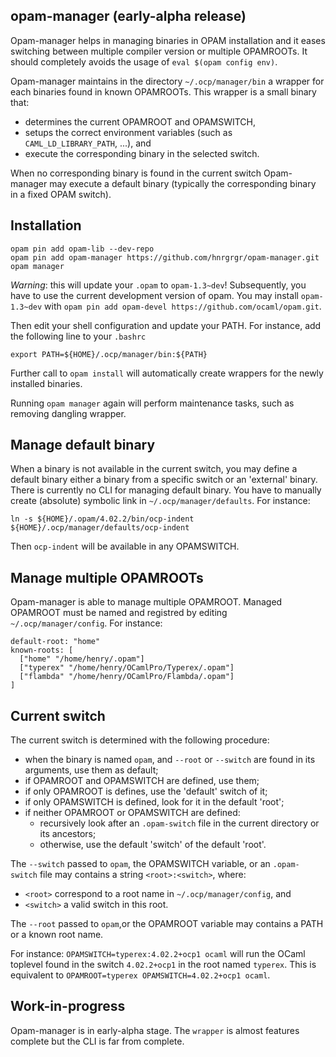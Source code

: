 ## opam-manager (early-alpha release)

Opam-manager helps in managing binaries in OPAM installation and it eases switching between multiple compiler version or multiple OPAMROOTs. It should completely avoids the usage of `eval $(opam config env)`.

Opam-manager maintains in the directory `~/.ocp/manager/bin` a wrapper for each binaries found in known OPAMROOTs. This wrapper is a small binary that:
* determines the current OPAMROOT and OPAMSWITCH,
* setups the correct environment variables (such as `CAML_LD_LIBRARY_PATH`, ...), and
* execute the corresponding binary in the selected switch.

When no corresponding binary is found in the current switch Opam-manager may execute a default binary (typically the corresponding binary in a fixed OPAM switch).

## Installation

```
opam pin add opam-lib --dev-repo 
opam pin add opam-manager https://github.com/hnrgrgr/opam-manager.git
opam manager
```

*Warning*: this will update your `.opam` to `opam-1.3~dev`! Subsequently, you have to use the current development version of opam. You may install `opam-1.3~dev` with `opam pin add opam-devel https://github.com/ocaml/opam.git`.

Then edit your shell configuration and update your PATH. For instance,
add the following line to your `.bashrc`

```
export PATH=${HOME}/.ocp/manager/bin:${PATH}
```

Further call to `opam install` will automatically create wrappers for the newly installed binaries.

Running `opam manager` again will perform maintenance tasks, such as removing dangling wrapper.

## Manage default binary

When a binary is not available in the current switch, you may define a default binary either a binary from a specific switch or an 'external' binary. There is currently no CLI for managing default binary. You have to manually create (absolute) symbolic link in `~/.ocp/manager/defaults`. For instance:

```
ln -s ${HOME}/.opam/4.02.2/bin/ocp-indent ${HOME}/.ocp/manager/defaults/ocp-indent
```

Then `ocp-indent` will be available in any OPAMSWITCH.

## Manage multiple OPAMROOTs

Opam-manager is able to manage multiple OPAMROOT. Managed OPAMROOT must be named and registred by editing `~/.ocp/manager/config`. For instance:

```
default-root: "home"
known-roots: [
  ["home" "/home/henry/.opam"]
  ["typerex" "/home/henry/OCamlPro/Typerex/.opam"]
  ["flambda" "/home/henry/OCamlPro/Flambda/.opam"]
]
```

## Current switch

The current switch is determined with the following procedure:

* when the binary is named `opam`, and `--root` or `--switch` are found in its arguments, use them as default;
* if OPAMROOT and OPAMSWITCH are defined, use them;
* if only OPAMROOT is defines, use the 'default' switch of it;
* if only OPAMSWITCH is defined, look for it in the default 'root';
* if neither OPAMROOT or OPAMSWITCH are defined:
  * recursively look after an `.opam-switch` file in the current directory or its ancestors;
  * otherwise, use the default 'switch' of the default 'root'.

The `--switch` passed to `opam`, the OPAMSWITCH variable, or an `.opam-switch` file may contains a string `<root>:<switch>`, where:
* `<root>` correspond to a root name in `~/.ocp/manager/config`, and 
* `<switch>` a valid switch in this root.

The `--root` passed to `opam`,or the OPAMROOT variable may contains a PATH or a known root name.

For instance: `OPAMSWITCH=typerex:4.02.2+ocp1 ocaml` will run the OCaml toplevel found in the switch `4.02.2+ocp1` in the root named `typerex`. This is equivalent to `OPAMROOT=typerex OPAMSWITCH=4.02.2+ocp1 ocaml`.

## Work-in-progress

Opam-manager is in early-alpha stage. The `wrapper` is almost features complete but the CLI is far from complete.
